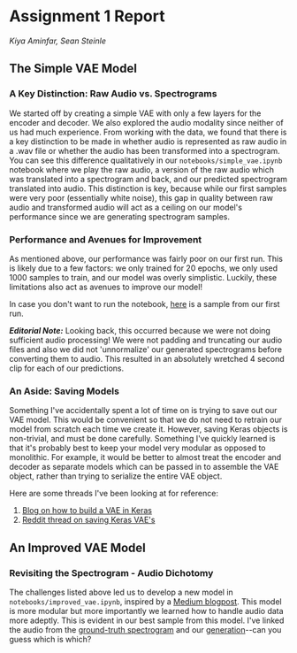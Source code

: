 # Assignment 1 Report
*Kiya Aminfar, Sean Steinle*

## The Simple VAE Model

### A Key Distinction: Raw Audio vs. Spectrograms

We started off by creating a simple VAE with only a few layers for the encoder and decoder. We also explored the audio modality since neither of us had much experience. From working with the data, we found that there is a key distinction to be made in whether audio is represented as raw audio in a .wav file or whether the audio has been transformed into a spectrogram. You can see this difference qualitatively in our `notebooks/simple_vae.ipynb` notebook where we play the raw audio, a version of the raw audio which was translated into a spectrogram and back, and our predicted spectrogram translated into audio. This distinction is key, because while our first samples were very poor (essentially white noise), this gap in quality between raw audio and transformed audio will act as a ceiling on our model's performance since we are generating spectrogram samples.

### Performance and Avenues for Improvement

As mentioned above, our performance was fairly poor on our first run. This is likely due to a few factors: we only trained for 20 epochs, we only used 1000 samples to train, and our model was overly simplistic. Luckily, these limitations also act as avenues to improve our model!

In case you don't want to run the notebook, [here](outputs/samples/simple_vae.wav) is a sample from our first run.

***Editorial Note:*** Looking back, this occurred because we were not doing sufficient audio processing! We were not padding and truncating our audio files and also we did not 'unnormalize' our generated spectrograms before converting them to audio. This resulted in an absolutely wretched 4 second clip for each of our predictions.

### An Aside: Saving Models

Something I've accidentally spent a lot of time on is trying to save out our VAE model. This would be convenient so that we do not need to retrain our model from scratch each time we create it. However, saving Keras objects is non-trivial, and must be done carefully. Something I've quickly learned is that it's probably best to keep your model very modular as opposed to monolithic. For example, it would be better to almost treat the encoder and decoder as separate models which can be passed in to assemble the VAE object, rather than trying to serialize the entire VAE object.

Here are some threads I've been looking at for reference:
1. [Blog on how to build a VAE in Keras](https://blog.paperspace.com/how-to-build-variational-autoencoder-keras/)
2. [Reddit thread on saving Keras VAE's](https://www.reddit.com/r/learnmachinelearning/comments/t4dbmb/how_to_save_vae_model_made_by_keras/)

## An Improved VAE Model

### Revisiting the Spectrogram - Audio Dichotomy

The challenges listed above led us to develop a new model in `notebooks/improved_vae.ipynb`, inspired by a [Medium blogpost](https://yuehan-z.medium.com/how-to-train-your-ml-models-music-generation-try-it-out-d4c0ab01c9f4). This model is more modular but more importantly we learned how to handle audio data more adeptly. This is evident in our best sample from this model. I've linked the audio from the [ground-truth spectrogram](outputs/samples/improved_vae_gt.wav) and our [generation](outputs/samples/improved_vae_pred.wav)--can you guess which is which?